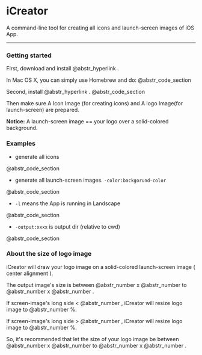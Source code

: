 # iCreator

A command-line tool for creating all icons and launch-screen images of iOS App.

* * *

### Getting started

First, download and install @abstr_hyperlink . 

In Mac OS X, you can simply use Homebrew and do: @abstr_code_section 

Second, install @abstr_hyperlink . @abstr_code_section 

Then make sure A Icon Image (for creating icons) and A logo Image(for launch-screen) are prepared.

**Notice:** A launch-screen image == your logo over a solid-colored background.

### Examples

  * generate all icons

@abstr_code_section 

  * generate all launch-screen images. `-color:backgorund-color`

@abstr_code_section 

  * `-l` means the App is running in Landscape

@abstr_code_section 

  * `-output:xxxx` is output dir (relative to cwd)

@abstr_code_section 




### About the size of logo image

iCreator will draw your logo image on a solid-colored launch-screen image ( center alignment ).

The output image's size is between @abstr_number x @abstr_number to @abstr_number x @abstr_number .

If screen-image's long side < @abstr_number , iCreator will resize logo image to @abstr_number %.

If screen-image's long side > @abstr_number , iCreator will resize logo image to @abstr_number %.

So, it's recommended that let the size of your logo image be between @abstr_number x @abstr_number to @abstr_number x @abstr_number .
